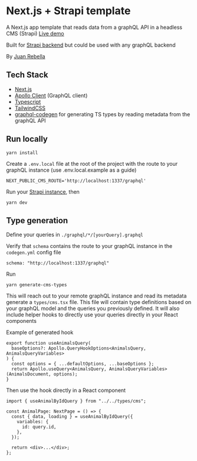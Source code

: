 # Next.js + Strapi template

A Next.js app template that reads data from a graphQL API in a headless CMS (Strapi)
[Live demo](https://nextjs-strapi-template-frontend.vercel.app/)

Built for [Strapi backend](https://github.com/JRebella/nextjs-strapi-template-backend) but could be used with any graphQL backend

By [Juan Rebella](https://www.juanrebella.dev/)

## Tech Stack

- [Next.js](https://nextjs.org/)
- [Apollo Client](https://www.apollographql.com/) (GraphQL client)
- [Typescript](https://www.typescriptlang.org/)
- [TailwindCSS](https://tailwindcss.com/)
- [graphql-codegen](https://www.graphql-code-generator.com/) for generating TS types by reading metadata from the graphQL API

## Run locally

    yarn install

Create a `.env.local` file at the root of the project with the route to your graphQL instance (use .env.local.example as a guide)

```.env
NEXT_PUBLIC_CMS_ROUTE='http://localhost:1337/graphql'
```

Run your [Strapi instance](https://github.com/JRebella/nextjs-strapi-template-backend), then

    yarn dev

## Type generation

Define your queries in `./graphql/*/[yourQuery].graphql`

Verify that `schema` contains the route to your graphQL instance in the `codegen.yml` config file

    schema: "http://localhost:1337/graphql"

Run

    yarn generate-cms-types

This will reach out to your remote graphQL instance and read its metadata generate a `types/cms.tsx` file. This file will contain type definitions based on your graphQL model and the queries you previously defined. It will also include helper hooks to directly use your queries directly in your React components

Example of generated hook

```tsx
export function useAnimalsQuery(
  baseOptions?: Apollo.QueryHookOptions<AnimalsQuery, AnimalsQueryVariables>
) {
  const options = { ...defaultOptions, ...baseOptions };
  return Apollo.useQuery<AnimalsQuery, AnimalsQueryVariables>(AnimalsDocument, options);
}
```

Then use the hook directly in a React component

```tsx
import { useAnimalByIdQuery } from "../../types/cms";

const AnimalPage: NextPage = () => {
  const { data, loading } = useAnimalByIdQuery({
    variables: {
      id: query.id,
    },
  });

  return <div>...</div>;
};
```
